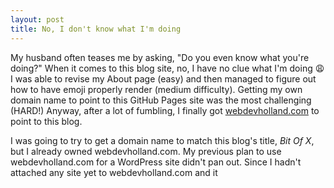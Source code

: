 ```yaml
---
layout: post
title: No, I don't know what I'm doing
---
```


My husband often teases me by asking, "Do you even know what you're doing?" When it comes to this blog site, no, I have no clue what I'm doing :weary: I was able to revise my About page (easy) and then managed to figure out how to have emoji properly render (medium difficulty). Getting my own domain name to point to this GitHub Pages site was the most challenging (HARD!) Anyway, after a lot of fumbling, I finally got [webdevholland.com](http://www.webdevholland.com/) to point to this blog.

I was going to try to get a domain name to match this blog's title, *Bit Of X*, but I already owned webdevholland.com. My previous plan to use webdevholland.com for a WordPress site didn't pan out. Since I hadn't attached any site yet to webdevholland.com and it 


